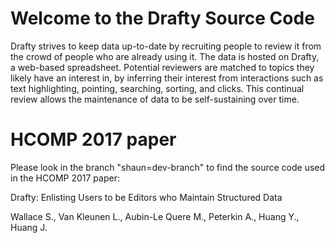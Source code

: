 # Welcome to the Drafty Source Code

Drafty strives to keep data up-to-date by recruiting people to review it from the crowd of people who are already using it. The data is hosted on Drafty, a web-based spreadsheet. Potential reviewers are matched to topics they likely have an interest in, by inferring their interest from interactions such as text highlighting, pointing, searching, sorting, and clicks. This continual review allows the maintenance of data to be self-sustaining over time.

# HCOMP 2017 paper

Please look in the branch "shaun=dev-branch" to find the source code used in the HCOMP 2017 paper:

Drafty: Enlisting Users to be Editors who Maintain Structured Data

Wallace S., Van Kleunen L., Aubin-Le Quere M., Peterkin A., Huang Y., Huang J.
